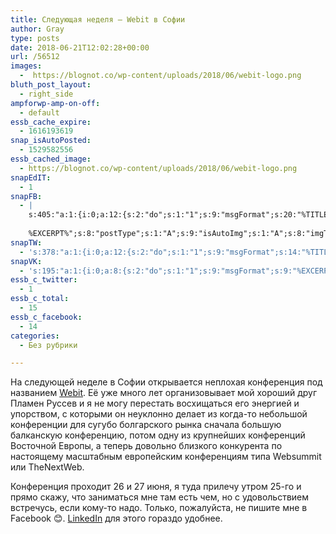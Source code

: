 ```yaml
---
title: Следующая неделя — Webit в Софии
author: Gray
type: posts
date: 2018-06-21T12:02:28+00:00
url: /56512
images:
  -  https://blognot.co/wp-content/uploads/2018/06/webit-logo.png
bluth_post_layout:
  - right_side
ampforwp-amp-on-off:
  - default
essb_cache_expire:
  - 1616193619
snap_isAutoPosted:
  - 1529582556
essb_cached_image:
  - https://blognot.co/wp-content/uploads/2018/06/webit-logo.png
snapEdIT:
  - 1
snapFB:
  - |
    s:405:"a:1:{i:0;a:12:{s:2:"do";s:1:"1";s:9:"msgFormat";s:20:"%TITLE%
    
    %EXCERPT%";s:8:"postType";s:1:"A";s:9:"isAutoImg";s:1:"A";s:8:"imgToUse";s:0:"";s:9:"isAutoURL";s:1:"A";s:8:"urlToUse";s:0:"";s:4:"doFB";i:0;s:8:"isPosted";s:1:"1";s:4:"pgID";s:32:"133222213376133_1964216586943344";s:7:"postURL";s:62:"http://www.facebook.com/133222213376133/posts/1964216586943344";s:5:"pDate";s:19:"2018-06-21 12:02:35";}}";
snapTW:
  - 's:378:"a:1:{i:0;a:12:{s:2:"do";s:1:"1";s:9:"msgFormat";s:14:"%TITLE%  %URL%";s:8:"attchImg";s:1:"1";s:9:"isAutoImg";s:1:"A";s:8:"imgToUse";s:0:"";s:9:"isAutoURL";s:1:"A";s:8:"urlToUse";s:0:"";s:4:"doTW";i:0;s:8:"isPosted";s:1:"1";s:4:"pgID";s:19:"1009768542911258625";s:7:"postURL";s:54:"https://twitter.com/gray_ru/status/1009768542911258625";s:5:"pDate";s:19:"2018-06-21 12:02:36";}}";'
snapVK:
  - 's:195:"a:1:{i:0;a:8:{s:2:"do";s:1:"1";s:9:"msgFormat";s:9:"%EXCERPT%";s:8:"postType";s:1:"I";s:9:"isAutoImg";s:1:"A";s:8:"imgToUse";s:0:"";s:9:"isAutoURL";s:1:"A";s:8:"urlToUse";s:0:"";s:4:"doVK";i:0;}}";'
essb_c_twitter:
  - 1
essb_c_total:
  - 15
essb_c_facebook:
  - 14
categories:
  - Без рубрики

---
```








На следующей неделе в Софии открывается неплохая конференция под названием [Webit][1]. Её уже много лет организовывает мой хороший друг Пламен Руссев и я не могу перестать восхищаться его энергией и упорством, с которыми он неуклонно делает из когда-то небольшой конференции для сугубо болгарского рынка сначала большую балканскую конференцию, потом одну из крупнейших конференций Восточной Европы, а теперь довольно близкого конкурента по настоящему масштабным европейским конференциям типа Websummit или TheNextWeb. 

Конференция проходит 26 и 27 июня, я туда прилечу утром 25-го и прямо скажу, что заниматься мне там есть чем, но с удовольствием встречусь, если кому-то надо. Только, пожалуйста, не пишите мне в Facebook 😊. [LinkedIn][2] для этого гораздо удобнее.

 [1]: https://www.webit.org/festival/2018/index.php
 [2]: https://www.linkedin.com/in/sergey-petrenko-a39161/
